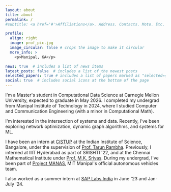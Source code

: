 ```yaml
---
layout: about
title: about
permalink: /
#subtitle: <a href='#'>Affiliations</a>. Address. Contacts. Moto. Etc.

profile:
  align: right
  image: prof_pic.jpg
  image_circular: false # crops the image to make it circular
  more_info: >
    <p>Manipal, KA</p>

news: true  # includes a list of news items
latest_posts: false  # includes a list of the newest posts
selected_papers: true # includes a list of papers marked as "selected={true}"
social: true  # includes social icons at the bottom of the page
---
```



I'm a Master's student in Computational Data Science at Carnegie Mellon University, expected to graduate in May 2026. I completed my undergrad from Manipal Institute of Technology in 2024, where I studied Computer and Communication Engineering (with a minor in Computational Math). 

I'm interested in the intersection of systems and data. Recently, I've been exploring network optimization, dynamic graph algorithms, and systems for ML.

I have been an intern at [CiSTUP](https://cistup.iisc.ac.in/) at the Indian Institute of Science, Bangalore, under the supervision of [Prof. Tarun Rambha](http://civil.iisc.ac.in/~tarunr/). Previously, I interned at IIIT Hyderabad as part of SRISHTI '22, and at the Chennai Mathematical Institute under [Prof. M.K. Srivas](https://www.cmi.ac.in/~mksrivas/). During my undergrad, I've been part of [Project MANAS](https://projectmanas.in/), MIT Manipal's official autonomous vehicles team. 

I also worked as a summer intern at [SAP Labs India](https://www.sap.com/india/about/labs-india.html) in June '23 and Jan-July '24. 
